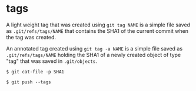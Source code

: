 # tags


A light weight tag that was created using `git tag NAME`
is a simple file saved as `.git/refs/tags/NAME`
that contains the SHA1 of the current commit when the tag was created.



An annotated tag created using `git tag -a NAME` is
a simple file saved as  `.git/refs/tags/NAME`
holding the SHA1 of a newly created object of type "tag"
that was saved in `.git/objects`.



```
$ git cat-file -p SHA1

$ git push --tags
```


